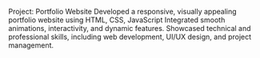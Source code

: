 Project: Portfolio Website
    Developed a responsive, visually appealing portfolio website using HTML, CSS, JavaScript Integrated smooth animations, interactivity, and dynamic features. 
    Showcased technical and professional skills, including web development, UI/UX design, and project management.
